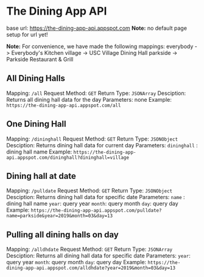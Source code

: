 # The Dining App API

base url: https://the-dining-app-api.appspot.com
**Note:** no default page setup for url yet!

**Note:** For convenience, we have made the following mappings:
everybody -> Everybody's Kitchen
village -> USC Village Dining Hall
parkside -> Parkside Restaurant & Grill

## All Dining Halls
Mapping: `/all`
Request Method: `GET`
Return Type: `JSONArray`
Desciption: Returns all dining hall data for the day
Parameters: none
Example: `https://the-dining-app-api.appspot.com/all`


## One Dining Hall
Mapping: `/dininghall`
Request Method: `GET`
Return Type: `JSONObject`
Desciption: Returns dining hall data for current day
Parameters: `dininghall` : dining hall name
Example: `https://the-dining-app-api.appspot.com/dininghall?dininghall=village`



## Dining hall at date
Mapping: `/pulldate`
Request Method: `GET`
Return Type: `JSONObject`
Desciption: Returns dining hall data for specific date
Parameters:
	`name` : dining hall name
	`year`: query year
	`month`: query month
	`day`: query day
Example: `https://the-dining-app-api.appspot.com/pulldate?name=parkside&year=2019&month=03&day=13`


## Pulling all dining halls on day
Mapping: `/alldhdate`
Request Method: `GET`
Return Type: `JSONArray`
Desciption: Returns all dining hall data for specific date
Parameters:
	`year`: query year
	`month`: query month
	`day`: query day
Example: `https://the-dining-app-api.appspot.com/alldhdate?year=2019&month=03&day=13`


